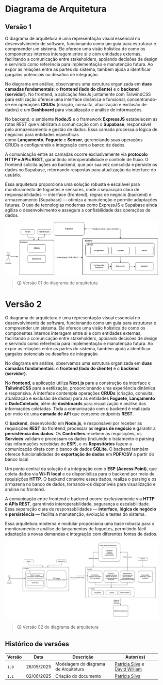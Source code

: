 # Diagrama de Arquitetura

## Versão 1 
O diagrama de arquitetura é uma representação visual essencial no desenvolvimento de software, funcionando como um guia para estruturar e compreender um sistema. Ele oferece uma visão holística de como os componentes internos interagem entre si e com entidades externas, facilitando a comunicação entre stakeholders, apoiando decisões de design e servindo como referência para implementação e manutenção futura. Ao expor as relações entre as partes do sistema, também ajuda a identificar gargalos potenciais ou desafios de integração.

No diagrama em análise, observamos uma estrutura organizada em **duas camadas fundamentais**: o **frontend (lado do cliente)** e o **backend (servidor)**. No frontend, a aplicação NexJs juntamente com TaliwindCSS para estilização oferece uma interface dinâmica e funcional, concentrando-se em operações **CRUDs** (criação, consulta, atualização e exclusão de dados) e um **Dashboard** para visualização e análise de informações.

No backend, o ambiente **NodeJS** e o framework **ExpressJS** estabelecem as rotas REST que viabilizam a comunicação com o **Supabase**, responsável pelo armazenamento e gestão de dados. Essa camada processa a lógica de negócios para entidades específicas como **Lançamento**, **Foguete** e **Sensor**, gerenciando suas operações CRUDs e configurando a integração com o banco de dados.

A comunicação entre as camadas ocorre exclusivamente via **protocolo HTTP e APIs REST**, garantindo interoperabilidade e controle de fluxo. O frontend solicita ações ao backend, que por sua vez consolida e persiste os dados no Supabase, retornando respostas para atualização da interface do usuário.

Essa arquitetura proporciona uma solução robusta e escalável para monitoramento de foguetes e sensores, onde a separação clara de responsabilidades — interface (frontend), regras de negócio (backend) e armazenamento (Supabase) — otimiza a manutenção e permite adaptações futuras. O uso de tecnologias modernas como ExpressJS e Supabase ainda agiliza o desenvolvimento e assegura a confiabilidade das operações de dados.

![diagrama de estados v1](imgs/diagrama_Arquitetura.png)
> 🛈 Versão 01 do diagrama de arquitetura

# Versão 2
O diagrama de arquitetura é uma representação visual essencial no desenvolvimento de software, funcionando como um guia para estruturar e compreender um sistema. Ele oferece uma visão holística de como os componentes internos interagem entre si e com entidades externas, facilitando a comunicação entre stakeholders, apoiando decisões de design e servindo como referência para implementação e manutenção futura. Ao expor as relações entre as partes do sistema, também ajuda a identificar gargalos potenciais ou desafios de integração.

No diagrama em análise, observamos uma estrutura organizada em **duas camadas fundamentais**: o **frontend (lado do cliente)** e o **backend (servidor)**.

No **frontend**, a aplicação utiliza **Next.js** para a construção da interface e **TailwindCSS** para a estilização, proporcionando uma experiência dinâmica e responsiva. A interface contempla operações **CRUDs** (criação, consulta, atualização e exclusão de dados) para as entidades **Foguete**, **Lançamento** e **DadoColetado**, além de **dashboards** para visualização e análise das informações coletadas. Toda a comunicação com o backend é realizada por meio de uma **camada de API** que consome endpoints **REST**.

O **backend**, desenvolvido em **Node.js**, é responsável por receber as requisições **REST** do frontend, processar as **regras de negócio** e garantir a **persistência dos dados**. Os **Controllers** recebem as requisições, os **Services** validam e processam os dados (incluindo o tratamento e parsing das informações recebidas do **ESP**), e os **Repositórios** fazem a comunicação direta com o banco de dados **SQLite**. O backend também oferece funcionalidades de **exportação de dados** em **PDF/CSV** a partir do banco local.

Um ponto central da solução é a integração com o **ESP (Access Point)**, que coleta dados via **Wi-Fi local** e os disponibiliza para o backend por meio de requisições **HTTP**. O backend consome esses dados, realiza o parsing e os armazena no banco de dados, tornando-os disponíveis para visualização e análise no frontend.

A comunicação entre frontend e backend ocorre exclusivamente via **HTTP e APIs REST**, garantindo interoperabilidade, segurança e escalabilidade. Essa separação clara de responsabilidades — **interface**, **lógica de negócio** e **persistência** — facilita a manutenção, evolução e testes do sistema.

Essa arquitetura moderna e modular proporciona uma base robusta para o monitoramento e análise de lançamentos de foguetes, permitindo fácil adaptação a novas demandas e integração com diferentes fontes de dados.

![diagrama de estados v2](imgs/Diagrama_ArquiteturaV2.jpg)
> 🛈 Versão 02 do diagrama de arquitetura



## Histórico de versões

| Versão | Data | Descrição | Autor(es) | 
| -- | -- | -- | -- |
|`1.0`|26/05/2025| Modelagem do diagrama de Arquitetura | [Patrícia Silva](https://github.com/Patyhelenaa) e [David Wiliiam](https://github.com/sluucke) |
|`1.1`|02/06/2025| Criação do documento | [Patrícia Silva](https://github.com/Patyhelenaa) |
